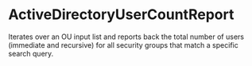 # ActiveDirectoryUserCountReport
Iterates over an OU input list and reports back the total number of users (immediate and recursive) for all security groups that match a specific search query.
